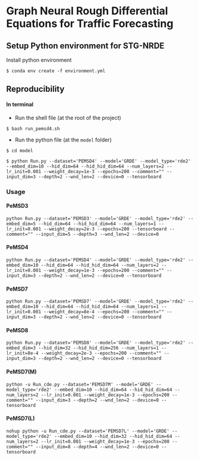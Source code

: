 # Graph Neural Rough Differential Equations for Traffic Forecasting

##
## Setup Python environment for STG-NRDE
Install python environment
```{bash}
$ conda env create -f environment.yml 
```


## Reproducibility
#### In terminal
- Run the shell file (at the root of the project)

```{bash}
$ bash run_pemsd4.sh
```

- Run the python file (at the `model` folder)
```{bash}
$ cd model

$ python Run.py --dataset='PEMSD4' --model='GRDE' --model_type='rde2' --embed_dim=10 --hid_dim=64 --hid_hid_dim=64 --num_layers=2 --lr_init=0.001 --weight_decay=1e-3 --epochs=200 --comment="" --input_dim=3 --depth=2 --wnd_len=2 --device=0 --tensorboard
```

### Usage
#### PeMSD3
```{bash}
python Run.py --dataset='PEMSD3' --model='GRDE' --model_type='rde2' --embed_dim=5 --hid_dim=64 --hid_hid_dim=64 --num_layers=1 --lr_init=0.001 --weight_decay=2e-3 --epochs=200 --tensorboard --comment="" --input_dim=5 --depth=3 --wnd_len=2 --device=0
```

#### PeMSD4
```{bash}
python Run.py --dataset='PEMSD4' --model='GRDE' --model_type='rde2' --embed_dim=10 --hid_dim=64 --hid_hid_dim=64 --num_layers=2 --lr_init=0.001 --weight_decay=1e-3 --epochs=200 --comment="" --input_dim=3 --depth=2 --wnd_len=2 --device=0 --tensorboard
```

#### PeMSD7
```{bash}
python Run.py --dataset='PEMSD7' --model='GRDE' --model_type='rde2' --embed_dim=10 --hid_dim=64 --hid_hid_dim=64 --num_layers=1 --lr_init=0.001 --weight_decay=8e-4 --epochs=200 --comment="" --input_dim=3 --depth=2 --wnd_len=2 --device=0 --tensorboard
```

#### PeMSD8
```{bash}
python Run.py --dataset='PEMSD8' --model='GRDE' --model_type='rde2' --embed_dim=3 --hid_dim=32 --hid_hid_dim=256 --num_layers=1 --lr_init=8e-4 --weight_decay=2e-3 --epochs=200 --comment="" --input_dim=3 --depth=2 --wnd_len=2 --device=0 --tensorboard
```

#### PeMSD7(M)
```
python -u Run_cde.py --dataset='PEMSD7M' --model='GRDE' --model_type='rde2' --embed_dim=10 --hid_dim=64 --hid_hid_dim=64 --num_layers=2 --lr_init=0.001 --weight_decay=1e-3 --epochs=200 --comment="" --input_dim=3 --depth=2 --wnd_len=2 --device=0 --tensorboard
```

#### PeMSD7(L)
```
nohup python -u Run_cde.py --dataset='PEMSD7L' --model='GRDE' --model_type='rde2' --embed_dim=10 --hid_dim=32 --hid_hid_dim=64 --num_layers=2 --lr_init=0.001 --weight_decay=1e-3 --epochs=200 --comment="" --input_dim=8 --depth=4 --wnd_len=2 --device=0 --tensorboard
```